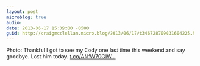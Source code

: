 ```yaml
---
layout: post
microblog: true
audio: 
date: 2013-06-17 15:39:00 -0500
guid: http://craigmcclellan.micro.blog/2013/06/17/t346728709031604225.html
---
```

Photo: Thankful I got to see my Cody one last time this weekend and say goodbye. Lost him today. [t.co/ANfW70GIW...](http://t.co/ANfW70GIWh)
